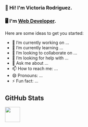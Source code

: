 ### 👋 Hi! I'm Victoria Rodriguez. 

### 🖥 I'm [Web Developer](https://victoriarodriguez-portfolio.netlify.app/).

Here are some ideas to get you started:

- 🔭 I’m currently working on ...
- 🌱 I’m currently learning ...
- 👯 I’m looking to collaborate on ...
- 🤔 I’m looking for help with ...
- 💬 Ask me about ...
- 📫 How to reach me: ...
- 😄 Pronouns: ...
- ⚡ Fun fact: ...



## GitHub Stats
<img src="![github](https://user-images.githubusercontent.com/99053409/196564543-e7d25f8e-16d2-4b72-bd72-5928bc943063.png)" width="50" height="50" />

